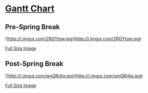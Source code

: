 # [Gantt Chart](GanttChart.md) #

## Pre-Spring Break ##

![http://i.imgur.com/2RGYtow.jpg](http://i.imgur.com/2RGYtow.jpg)

[Full Size Image](http://i.imgur.com/2RGYtow.jpg)

## Post-Spring Break ##

![http://i.imgur.com/wnQRrAq.jpg](http://i.imgur.com/wnQRrAq.jpg)

[Full Size Image](http://i.imgur.com/wnQRrAq.jpg)